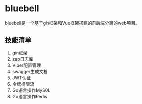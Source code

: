 # bluebell
bluebell是一个基于gin框架和Vue框架搭建的前后端分离的web项目。


## 技能清单

1. gin框架
2. zap日志库
3. Viper配置管理
4. swagger生成文档
5. JWT认证
6. 令牌桶限流
7. Go语言操作MySQL
8. Go语言操作Redis
